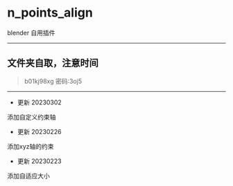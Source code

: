 # n_points_align
blender 自用插件

---
## 文件夹自取，注意时间
> b01kj98xg
> 密码:3oj5
---

* 更新 20230302

添加自定义约束轴

* 更新 20230226

添加xyz轴的约束

* 更新 20230223

添加自适应大小




